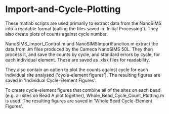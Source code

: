 # Import-and-Cycle-Plotting

These matlab scripts are used primarily to extract data from the NanoSIMS into a readable format (calling the files saved in 'Initial Processing').
They also create plots of counts against cycle number.

NanoSIMS_Import_Control.m and NanoSIMSImportFunction.m extract the data from .im files produced by the Cameca NanoSIMS 50L. They then process it, and save 
the counts by cycle, and standard errors by cycle, for each individual element. These are saved as .xlsx files for readability. 

They also contain an option to plot the counts against cycle for each individual site analysed ('cycle-element figures'). The resulting figures are saved 
in 'Individual Cycle-Element Figures'.

To create cycle-element figures that combine all of the sites on each bead (e.g. all sites on Bead A plot together), Whole_Bead_Cycle_Count_Plotting.m 
is used. The resulting figures are saved in 'Whole Bead Cycle-Element Figures'.

